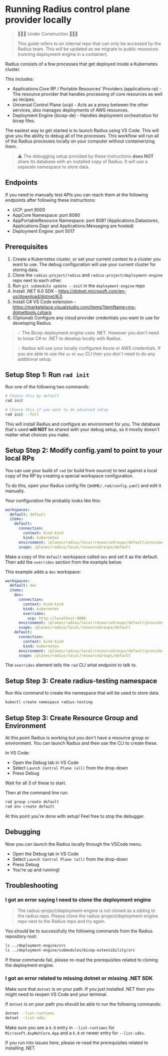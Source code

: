# Running Radius control plane provider locally

> 🚧🚧🚧 Under Construction 🚧🚧🚧
>
> This guide refers to an internal repo that can only be accessed by the Radius team. This will be updated as we migrate to public resources (running deployment engine in a container).

Radius consists of a few processes that get deployed inside a Kubernetes cluster.

 This includes:

- Applications.Core RP / Portable Resources' Providers (applications-rp) - The resource provider that handles processing of core resources as well as recipes.
- Universal Control Plane (ucp) - Acts as a proxy between the other services, also manages deployments of AWS resources.
- Deployment Engine (bicep-de) - Handles deployment orchestration for bicep files.

The easiest way to get started is to launch Radius using VS Code. This will give you the ability to debug all of the processes. This workflow will run all of the Radius processes locally on your computer without containerizing them.

> ⚠️ The debugging setup provided by these instructions **does NOT** share its database with an installed copy of Radius. It will use a separate namespace to store data. 

## Endpoints

If you need to manually test APIs you can reach them at the following endpoints after following these instructions:

- UCP: port 9000
- AppCore Namespace: port 8080
- AppPortableResource Namespace: port 8081 (Applications.Datastores, Applications.Dapr and Applications.Messaging are hosted)
- Deployment Engine: port 5017

## Prerequisites

1. Create a Kubernetes cluster, or set your current context to a cluster you want to use. The debug configuration will use your current cluster for storing data. 
2. Clone the `radius-project/radius` and `radius-project/deployment-engine` repo next to each other. 
3. Run `git submodule update --init` in the `deployment-engine` repo
4. Install .NET 6.0 SDK - https://dotnet.microsoft.com/en-us/download/dotnet/6.0
5. Install C# VS Code extension - https://marketplace.visualstudio.com/items?itemName=ms-dotnettools.csharp
6. (Optional) Configure any cloud provider credentials you want to use for developing Radius. 
  
> 💡 The Bicep deployment engine uses .NET. However you don't need to know C# or .NET to develop locally with Radius.

> 💡 Radius will use your locally configured Azure or AWS credentials. If you are able to use the `az` or `aws` CLI then you don't need to do any additional setup.

## Setup Step 1: Run `rad init`

Run one of the following two commands:

```sh
# Choose this by default
rad init

# Choose this if you want to do advanced setup
rad init --full
```

This will install Radius and configure an environment for you. The database that's used **will NOT** be shared with your debug setup, so it mostly doesn't matter what choices you make.


## Setup Step 2: Modify config.yaml to point to your local RPs

You can use your build of `rad` (or build from source) to test against a local copy of the RP by creating a special workspace configuration.

To do this, open your Radius config file (`$HOME/.rad/config.yaml`) and edit it manually.

Your configuration file probably looks like this:

```yaml
workspaces:
  default: default
  items:
    default:
      connection:
        context: kind-kind
        kind: kubernetes
      environment: /planes/radius/local/resourceGroups/default/providers/Applications.Core/environments/default
      scope: /planes/radius/local/resourceGroups/default
```

Make a copy of the `default` workspace called `dev` and set it as the default. Then add the `overrides` section from the example below. 

 This example adds a `dev` workspace:

```yaml
workspaces:
  default: dev
  items:
    dev:
      connection:
        context: kind-kind
        kind: kubernetes
        overrides:
          ucp: http://localhost:9000
      environment: /planes/radius/local/resourceGroups/default/providers/Applications.Core/environments/default
      scope: /planes/radius/local/resourceGroups/default
    default:
      connection:
        context: kind-kind
        kind: kubernetes
      environment: /planes/radius/local/resourceGroups/default/providers/Applications.Core/environments/default
      scope: /planes/radius/local/resourceGroups/default
```

The `overrides` element tells the `rad` CLI what endpoint to talk to.

## Setup Step 3: Create radius-testing namespace

Run this command to create the namespace that will be used to store data.

```sh
kubectl create namespace radius-testing
```

## Setup Step 3: Create Resource Group and Environment

At this point Radius is working but you don't have a resource group or environment. You can launch Radius and then use the CLI to create these.

In VS Code:

- Open the Debug tab in VS Code
- Select `Launch Control Plane (all)` from the drop-down
- Press Debug

Wait for all 3 of these to start.

Then at the command line run:

```sh
rad group create default
rad env create default
```

At this point you're done with setup! Feel free to stop the debugger.

## Debugging

Now you can launch the Radius locally through the VSCode menu.

- Open the Debug tab in VS Code
- Select `Launch Control Plane (all)` from the drop-down
- Press Debug
- You're up and running!

## Troubleshooting

### I got an error saying I need to clone the deployment engine

> The radius-project/deployment-engine is not cloned as a sibling to the radius repo. Please clone the radius-project/deployment-engine repo next to the Radius repo and try again.

You should be to successfully the following commands from the Radius repository root:

```sh
ls ../deployment-engine/src
ls ../deployment-engine/submodules/bicep-extensibility/src
```

If these commands fail, please re-read the prerequisites related to cloning the deployment engine.

### I got an error related to missing dotnet or missing .NET SDK

Make sure that `dotnet` is on your path. If you just installed .NET then you might need to reopen VS Code and your terminal.

If `dotnet` is on your path you should be able to run the following commands:

```sh
dotnet --list-runtimes
dotnet --list-sdks
```

Make sure you see a `6.0` entry in `--list-runtimes` for `Microsoft.AspNetCore.App` and a `6.0` or newer entry for `--list-sdks`.

If you run into issues here, please re-read the prerequisites related to installing .NET.
